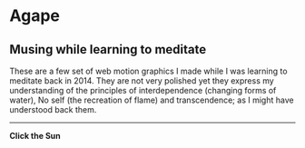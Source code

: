 # Agape
## Musing while learning to meditate

These are a few set of web motion graphics I made while I was learning to meditate back in 2014.
They are not very polished yet they express my understanding of the principles of interdependence (changing forms of water),
No self (the recreation of flame) and transcendence; as I might have understood back them.

---
**Click the Sun**
